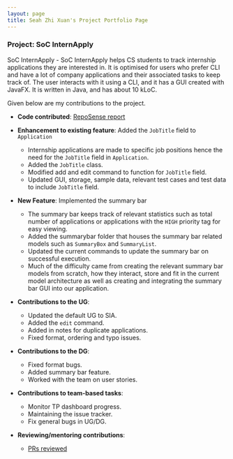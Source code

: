 ```yaml
---
layout: page
title: Seah Zhi Xuan's Project Portfolio Page
---
```


### Project: SoC InternApply

SoC InternApply - SoC InternApply helps CS students to track internship applications they are interested in. It is optimised for users who prefer CLI and have a lot of company applications and their associated tasks to keep track of. The user interacts with it using a CLI, and it has a GUI created with JavaFX. It is written in Java, and has about 10 kLoC.

Given below are my contributions to the project.

* **Code contributed**: [RepoSense report](https://nus-cs2103-ay2122s2.github.io/tp-dashboard/?search=joszx&breakdown=true)

* **Enhancement to existing feature**: Added the `JobTitle` field to `Application`
  * Internship applications are made to specific job positions hence the need for the `JobTitle` field in `Application`.
  * Added the `JobTitle` class.
  * Modified add and edit command to function for `JobTitle` field.
  * Updated GUI, storage, sample data, relevant test cases and test data to include `JobTitle` field.

* **New Feature**: Implemented the summary bar
  * The summary bar keeps track of relevant statistics such as total number of applications or applications with the `HIGH` priority tag for easy viewing.
  * Added the summarybar folder that houses the summary bar related models such as `SummaryBox` and `SummaryList`.
  * Updated the current commands to update the summary bar on successful execution.
  * Much of the difficulty came from creating the relevant summary bar models from scratch, how they interact, store and fit in the current model architecture as well as creating and integrating the summary bar GUI into our application.

* **Contributions to the UG**:
  * Updated the default UG to SIA.
  * Added the `edit` command.
  * Added in notes for duplicate applications.
  * Fixed format, ordering and typo issues.
  
* **Contributions to the DG**:
  * Fixed format bugs.
  * Added summary bar feature.
  * Worked with the team on user stories.

* **Contributions to team-based tasks**:
  * Monitor TP dashboard progress.
  * Maintaining the issue tracker.
  * Fix general bugs in UG/DG.

* **Reviewing/mentoring contributions**:
  * [PRs reviewed](https://github.com/AY2122S2-CS2103T-T11-3/tp/issues?q=reviewed-by%3Ajoszx)

